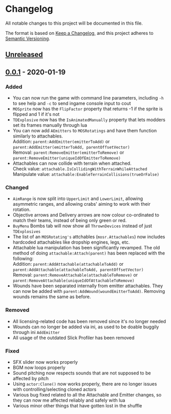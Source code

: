 # Changelog

All notable changes to this project will be documented in this file.

The format is based on [Keep a Changelog](https://keepachangelog.com/en/1.0.0/), and this project adheres to [Semantic Versioning](https://semver.org/spec/v2.0.0.html).

## [Unreleased]

## [0.0.1] - 2020-01-19
### Added
- You can now run the game with command line parameters, including `-h` to see help and `-c` to send ingame console input to cout
- `MOSprite` now has the `FlipFactor` property that returns -1 if the sprite is flipped and 1 if it's not
- `TDExplosive` now has the `IsAnimatedManually` property that lets modders set its frames manually through lua
- You can now add `AEmitters` to `MOSRotatings` and have them function similarly to attachables.  
  Addition: `parent:AddEmitter(emitterToAdd)` or `parent:AddEmitter(emitterToAdd, parentOffsetVector)`  
  Removal: `parent:RemoveEmitter(emitterToRemove)` or `parent:RemoveEmitter(uniqueIdOfEmitterToRemove)`
- Attachables can now collide with terrain when attached.  
  Check value: `attachable.IsCollidingWithTerrainWhileAttached`  
  Manipulate value: `attachable:EnableTerrainCollisions(trueOrFalse)`

### Changed
- `AimRange` is now split into `UpperLimit` and `LowerLimit`, allowing asymmetric ranges, and allowing crabs' aiming to work with their rotation.
- Objective arrows and Delivery arrows are now colour co-ordinated to match their teams, instead of being only green or red.
- `BuyMenu` Bombs tab will now show all `ThrownDevices` instead of just `TDExplosives`
- The list of an `MOSRotating's` attchables (`mosr.Attachables`) now includes hardcoded attachables like dropship engines, legs, etc.
- Attachable lua manipulation has been significantly revamped. The old method of doing `attachable:Attach(parent)` has been replaced with the following:  
  Addition: `parent:AddAttachable(attachableToAdd)` or `parent:AddAttachable(attachableToAdd, parentOffsetVector)`  
  Removal: `parent:RemoveAttachable(attachableToRemove)` or `parent:RemoveAttachable(uniqueIdOfAttachableToRemove)`
- Wounds have been separated internally from emitter attachables. They can now be added with `parent:AddWound(woundEmitterToAdd)`. Removing wounds remains the same as before.

### Removed
- All licensing-related code has been removed since it's no longer needed
- Wounds can no longer be added via ini, as used to be doable buggily through ini `AddEmitter`
- All usage of the outdated Slick Profiler has been removed

### Fixed
- SFX slider now works properly
- BGM now loops properly
- Sound pitching now respects sounds that are not supposed to be affected by pitch
- Using `actor:Clone()` now works properly, there are no longer issues with controlling/selecting cloned actors
- Various bug fixed related to all the Attachable and Emitter changes, so they can now me affected reliably and safely with lua
- Various minor other things that have gotten lost in the shuffle


[unreleased]: https://github.com/cortex-command-community/Cortex-Command-Community-Project-Source/compare/master...cortex-command-community:development
[0.0.1]: https://github.com/cortex-command-community/Cortex-Command-Community-Project-Source/releases/tag/v0.0.1
